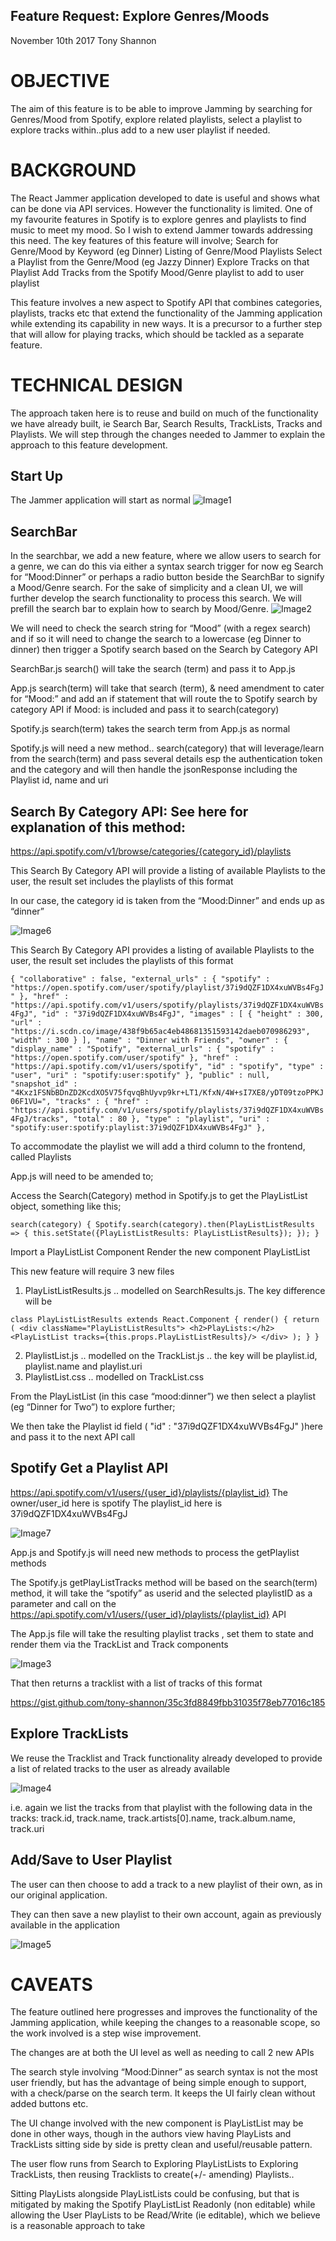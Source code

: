 ## Feature Request: Explore Genres/Moods
November 10th 2017
Tony Shannon

# OBJECTIVE
The aim of this feature is to be able to improve Jamming by searching for Genres/Mood from Spotify, explore related playlists, select a playlist to explore tracks within..plus add to a new user playlist if needed. 


# BACKGROUND 
The React Jammer application developed to date is useful and shows what can be done via API services. However the functionality is limited.
One of my favourite features in Spotify is to explore genres and playlists to find music to meet my mood. So I wish to extend Jammer towards addressing this need. The key features of this feature will involve;
	Search for Genre/Mood by Keyword (eg Dinner)
	Listing of Genre/Mood Playlists 
	Select a Playlist from the Genre/Mood (eg Jazzy Dinner) 
	Explore Tracks on that Playlist
	Add Tracks from the Spotify Mood/Genre playlist to add to user playlist 

This feature involves a new aspect to Spotify API  that combines categories, playlists, tracks etc that extend the functionality of the Jamming application while extending its capability in new ways. It is a precursor to a further step that will allow for playing tracks, which should be tackled as a separate feature.


# TECHNICAL DESIGN
The approach taken here is to reuse and build on much of the functionality we have already built, ie Search Bar, Search Results, TrackLists, Tracks and Playlists.
We will step through the changes needed to Jammer to explain the approach to this feature development.
## Start Up
The Jammer application will start as normal
![Image1](Slide1.JPG "Startup")


## SearchBar
In the searchbar, we add a new feature, where we allow users to search for a genre, we can do this via either a syntax search trigger for now eg Search for “Mood:Dinner” or perhaps a radio button beside the SearchBar to signify a Mood/Genre search. 
For the sake of simplicity and a clean UI, we will further develop the search functionality to process this search.  We will prefill the search bar to explain how to search by Mood/Genre.
![Image2](Slide2.JPG "Playlist")

We will need to check the search string for “Mood” (with a regex search) and if so it will need to change the search to a lowercase (eg Dinner to dinner) then trigger a Spotify search based on the Search by Category API

SearchBar.js search() will take the search (term) and pass it to App.js


App.js search(term) will take that search (term), & need amendment to cater for “Mood:”  and add an if statement that will route the to Spotify search by category API if Mood: is included and pass it to search(category)

Spotify.js search(term) takes the search term from App.js as normal

Spotify.js will need a new method.. search(category) that will leverage/learn from the search(term) and pass several details esp the authentication token and the category and will then handle the jsonResponse including the Playlist id, name and uri

## Search By Category API: See here for explanation of this method:
https://api.spotify.com/v1/browse/categories/{category_id}/playlists

This Search By Category API will provide a listing of available Playlists to the user, the result set includes the playlists of this format

In our case, the category id is taken from the “Mood:Dinner” and ends up as “dinner”

![Image6](APIcalls.PNG "Search Category API")

This Search By Category API provides a listing of available Playlists to the user, the result set includes the playlists of this format


`
{
      "collaborative" : false,
      "external_urls" : {
        "spotify" : "https://open.spotify.com/user/spotify/playlist/37i9dQZF1DX4xuWVBs4FgJ"
      },
      "href" : "https://api.spotify.com/v1/users/spotify/playlists/37i9dQZF1DX4xuWVBs4FgJ",
      "id" : "37i9dQZF1DX4xuWVBs4FgJ",
      "images" : [ {
        "height" : 300,
        "url" : "https://i.scdn.co/image/438f9b65ac4eb48681351593142daeb070986293",
        "width" : 300
      } ],
      "name" : "Dinner with Friends",
      "owner" : {
        "display_name" : "Spotify",
        "external_urls" : {
          "spotify" : "https://open.spotify.com/user/spotify"
        },
        "href" : "https://api.spotify.com/v1/users/spotify",
        "id" : "spotify",
        "type" : "user",
        "uri" : "spotify:user:spotify"
      },
      "public" : null,
      "snapshot_id" : "4Kxz1FSNbBDnZD2KcdXO5V75fqvqBhUyvp9kr+LT1/KfxN/4W+sI7XE8/yDT09tzoPPKJ06F1VU=",
      "tracks" : {
        "href" : "https://api.spotify.com/v1/users/spotify/playlists/37i9dQZF1DX4xuWVBs4FgJ/tracks",
        "total" : 80
      },
      "type" : "playlist",
      "uri" : "spotify:user:spotify:playlist:37i9dQZF1DX4xuWVBs4FgJ"
    }, 
    `
    
To accommodate the playlist we will add a third column to the frontend, called Playlists

App.js will need to be amended to;
	
Access the Search(Category) method in Spotify.js to get the PlayListList object, something like this;


  `search(category) {
    Spotify.search(category).then(PlayListListResults => {
      this.setState({PlayListListResults: PlayListListResults});
    });
  }`
  
  
Import a PlayListList Component
	Render the new component PlayListList
	
This new feature will require 3 new files
1) PlayListListResults.js .. modelled on SearchResults.js. The key difference will be
	
`class PlayListListResults extends React.Component {
  render() {
    return (
      <div className="PlayListListResults">
        <h2>PlayLists:</h2>
        <PlayListList tracks={this.props.PlayListListResults}/>
      </div>
    );
  }
} `


2) PlaylistList.js   .. modelled on the TrackList.js .. the key will be playlist.id, playlist.name and playlist.uri
3) PlaylistList.css   .. modelled on TrackList.css

From the PlayListList (in this case “mood:dinner”) we then select a playlist (eg “Dinner for Two”) to explore further;




We then take the Playlist id field (   "id" : "37i9dQZF1DX4xuWVBs4FgJ" )here and pass it to the next API call

## Spotify Get a Playlist API  
https://api.spotify.com/v1/users/{user_id}/playlists/{playlist_id}
The owner/user_id here is spotify
The playlist_id here is 37i9dQZF1DX4xuWVBs4FgJ

![Image7](APIcalls2.PNG "Get Playlist API")

App.js and Spotify.js will need new methods to process the getPlaylist methods


The Spotify.js getPlayListTracks method will be based on the search(term) method, it will take the “spotify” as userid and the selected playlistID as a parameter and call on the https://api.spotify.com/v1/users/{user_id}/playlists/{playlist_id} API

The App.js file will take the resulting playlist tracks , set them to state and render them via the TrackList and Track components 

![Image3](Slide3.JPG "TrackLists")


That then returns a tracklist with a list of tracks of this format

https://gist.github.com/tony-shannon/35c3fd8849fbb31035f78eb77016c185

## Explore TrackLists
We reuse the Tracklist and Track functionality already developed to provide a list of related tracks to  the user as already available

![Image4](Slide4.JPG "TrackList to PlayList")

i.e. again we list the tracks from that playlist with the following data in the tracks:
track.id, track.name, track.artists[0].name, track.album.name, track.uri

## Add/Save to User Playlist
The user can then choose to add a track to a new playlist of their own, as in our original application.

They can then save a new playlist to their own account, again as previously available in the application

![Image5](Slide5.JPG "Save User PlayList")



# CAVEATS

The feature outlined here progresses and improves the functionality of the Jamming application, while keeping the changes to a reasonable scope, so the work involved is a step wise improvement.


The changes are at both the UI level as well as needing to call 2 new APIs

The search style involving “Mood:Dinner” as search syntax is not the most user friendly, but has the advantage of being simple enough to support, with a check/parse on the search term. It keeps the UI fairly clean without added buttons etc.

The UI change involved with the new component is PlayListList may be done in other ways, though in the authors view having PlayLists and TrackLists sitting side by side is pretty clean and useful/reusable pattern.

The user flow runs from Search to Exploring PlayListLists to Exploring TrackLists, then reusing Tracklists to create(+/- amending) Playlists.. 

Sitting PlayLists alongside PlayListLists could be confusing, but that is mitigated by making the Spotify PlayListList Readonly (non editable) while allowing the User PlayLists to be Read/Write (ie editable), which we believe is a reasonable approach to take
